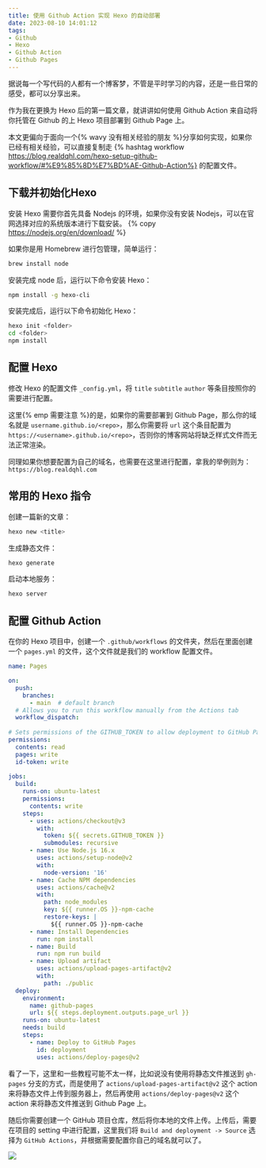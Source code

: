 ```yaml
---
title: 使用 Github Action 实现 Hexo 的自动部署
date: 2023-08-10 14:01:12
tags: 
- Github
- Hexo
- Github Action
- Github Pages
---
```


据说每一个写代码的人都有一个博客梦，不管是平时学习的内容，还是一些日常的感受，都可以分享出来。

作为我在更换为 Hexo 后的第一篇文章，就讲讲如何使用 Github Action 来自动将你托管在 Github 的上 Hexo 项目部署到 Github Page 上。

本文更偏向于面向一个{% wavy 没有相关经验的朋友 %}分享如何实现，如果你已经有相关经验，可以直接复制走 {% hashtag workflow https://blog.realdqhl.com/hexo-setup-github-workflow/#%E9%85%8D%E7%BD%AE-Github-Action%} 的配置文件。

## 下载并初始化Hexo

安装 Hexo 需要你首先具备 Nodejs 的环境，如果你没有安装 Nodejs，可以在官网选择对应的系统版本进行下载安装。
{% copy https://nodejs.org/en/download/ %}


如果你是用 Homebrew 进行包管理，简单运行：

```bash
brew install node
```

安装完成 node 后，运行以下命令安装 Hexo：

```bash
npm install -g hexo-cli
```

安装完成后，运行以下命令初始化 Hexo：

```bash
hexo init <folder>
cd <folder>
npm install
```

## 配置 Hexo

修改 Hexo 的配置文件 `_config.yml`，将 `title` `subtitle` `author` 等条目按照你的需要进行配置。

这里{% emp 需要注意 %}的是，如果你的需要部署到 Github Page，那么你的域名就是 `username.github.io/<repo>`，那么你需要将 `url` 这个条目配置为 `https://<username>.github.io/<repo>`，否则你的博客网站将缺乏样式文件而无法正常渲染。

同理如果你想要配置为自己的域名，也需要在这里进行配置，拿我的举例则为：`https://blog.realdqhl.com`

## 常用的 Hexo 指令

创建一篇新的文章：
```bash
hexo new <title>
```

生成静态文件：
```bash
hexo generate
```

启动本地服务：
```bash
hexo server
```

## 配置 Github Action

在你的 Hexo 项目中，创建一个 `.github/workflows` 的文件夹，然后在里面创建一个 `pages.yml` 的文件，这个文件就是我们的 workflow 配置文件。

```yml
name: Pages

on:
  push:
    branches:
      - main  # default branch
  # Allows you to run this workflow manually from the Actions tab
  workflow_dispatch:
  
# Sets permissions of the GITHUB_TOKEN to allow deployment to GitHub Pages
permissions:
  contents: read
  pages: write
  id-token: write
  
jobs:
  build:
    runs-on: ubuntu-latest
    permissions:
      contents: write
    steps:
      - uses: actions/checkout@v3
        with:
          token: ${{ secrets.GITHUB_TOKEN }}
          submodules: recursive
      - name: Use Node.js 16.x
        uses: actions/setup-node@v2
        with:
          node-version: '16'
      - name: Cache NPM dependencies
        uses: actions/cache@v2
        with:
          path: node_modules
          key: ${{ runner.OS }}-npm-cache
          restore-keys: |
            ${{ runner.OS }}-npm-cache
      - name: Install Dependencies
        run: npm install
      - name: Build
        run: npm run build
      - name: Upload artifact
        uses: actions/upload-pages-artifact@v2
        with:
          path: ./public
  deploy:
    environment:
      name: github-pages
      url: ${{ steps.deployment.outputs.page_url }}
    runs-on: ubuntu-latest
    needs: build
    steps:
      - name: Deploy to GitHub Pages
        id: deployment
        uses: actions/deploy-pages@v2

```

看了一下，这里和一些教程可能不太一样，比如说没有使用将静态文件推送到 `gh-pages` 分支的方式，而是使用了 `actions/upload-pages-artifact@v2` 这个 action 来将静态文件上传到服务器上，然后再使用 `actions/deploy-pages@v2` 这个 action 来将静态文件推送到 Github Page 上。

随后你需要创建一个 GitHub 项目仓库，然后将你本地的文件上传。上传后，需要在项目的 setting 中进行配置，这里我们将 `Build and deployment -> Source` 选择为 `GitHub Actions`，并根据需要配置你自己的域名就可以了。

![](https://github.com/dqhl76/dqhl76-site/assets/69136320/31b74b2c-71f1-4e12-8be7-6e113e124770)

